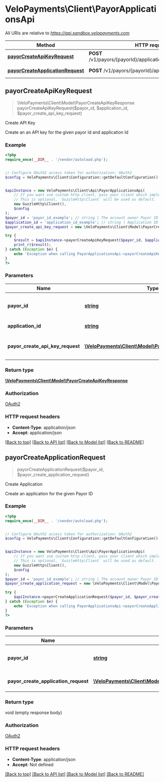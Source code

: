 # VeloPayments\Client\PayorApplicationsApi

All URIs are relative to *https://api.sandbox.velopayments.com*

Method | HTTP request | Description
------------- | ------------- | -------------
[**payorCreateApiKeyRequest**](PayorApplicationsApi.md#payorCreateApiKeyRequest) | **POST** /v1/payors/{payorId}/applications/{applicationId}/keys | Create API Key
[**payorCreateApplicationRequest**](PayorApplicationsApi.md#payorCreateApplicationRequest) | **POST** /v1/payors/{payorId}/applications | Create Application



## payorCreateApiKeyRequest

> \VeloPayments\Client\Model\PayorCreateApiKeyResponse payorCreateApiKeyRequest($payor_id, $application_id, $payor_create_api_key_request)

Create API Key

Create an an API key for the given payor Id and application Id

### Example

```php
<?php
require_once(__DIR__ . '/vendor/autoload.php');


// Configure OAuth2 access token for authorization: OAuth2
$config = VeloPayments\Client\Configuration::getDefaultConfiguration()->setAccessToken('YOUR_ACCESS_TOKEN');


$apiInstance = new VeloPayments\Client\Api\PayorApplicationsApi(
    // If you want use custom http client, pass your client which implements `GuzzleHttp\ClientInterface`.
    // This is optional, `GuzzleHttp\Client` will be used as default.
    new GuzzleHttp\Client(),
    $config
);
$payor_id = 'payor_id_example'; // string | The account owner Payor ID
$application_id = 'application_id_example'; // string | Application ID
$payor_create_api_key_request = new \VeloPayments\Client\Model\PayorCreateApiKeyRequest(); // \VeloPayments\Client\Model\PayorCreateApiKeyRequest | Details of application API key to create

try {
    $result = $apiInstance->payorCreateApiKeyRequest($payor_id, $application_id, $payor_create_api_key_request);
    print_r($result);
} catch (Exception $e) {
    echo 'Exception when calling PayorApplicationsApi->payorCreateApiKeyRequest: ', $e->getMessage(), PHP_EOL;
}
?>
```

### Parameters


Name | Type | Description  | Notes
------------- | ------------- | ------------- | -------------
 **payor_id** | [**string**](../Model/.md)| The account owner Payor ID |
 **application_id** | [**string**](../Model/.md)| Application ID |
 **payor_create_api_key_request** | [**\VeloPayments\Client\Model\PayorCreateApiKeyRequest**](../Model/PayorCreateApiKeyRequest.md)| Details of application API key to create |

### Return type

[**\VeloPayments\Client\Model\PayorCreateApiKeyResponse**](../Model/PayorCreateApiKeyResponse.md)

### Authorization

[OAuth2](../../README.md#OAuth2)

### HTTP request headers

- **Content-Type**: application/json
- **Accept**: application/json

[[Back to top]](#) [[Back to API list]](../../README.md#documentation-for-api-endpoints)
[[Back to Model list]](../../README.md#documentation-for-models)
[[Back to README]](../../README.md)


## payorCreateApplicationRequest

> payorCreateApplicationRequest($payor_id, $payor_create_application_request)

Create Application

Create an application for the given Payor ID

### Example

```php
<?php
require_once(__DIR__ . '/vendor/autoload.php');


// Configure OAuth2 access token for authorization: OAuth2
$config = VeloPayments\Client\Configuration::getDefaultConfiguration()->setAccessToken('YOUR_ACCESS_TOKEN');


$apiInstance = new VeloPayments\Client\Api\PayorApplicationsApi(
    // If you want use custom http client, pass your client which implements `GuzzleHttp\ClientInterface`.
    // This is optional, `GuzzleHttp\Client` will be used as default.
    new GuzzleHttp\Client(),
    $config
);
$payor_id = 'payor_id_example'; // string | The account owner Payor ID
$payor_create_application_request = new \VeloPayments\Client\Model\PayorCreateApplicationRequest(); // \VeloPayments\Client\Model\PayorCreateApplicationRequest | Details of application to create

try {
    $apiInstance->payorCreateApplicationRequest($payor_id, $payor_create_application_request);
} catch (Exception $e) {
    echo 'Exception when calling PayorApplicationsApi->payorCreateApplicationRequest: ', $e->getMessage(), PHP_EOL;
}
?>
```

### Parameters


Name | Type | Description  | Notes
------------- | ------------- | ------------- | -------------
 **payor_id** | [**string**](../Model/.md)| The account owner Payor ID |
 **payor_create_application_request** | [**\VeloPayments\Client\Model\PayorCreateApplicationRequest**](../Model/PayorCreateApplicationRequest.md)| Details of application to create |

### Return type

void (empty response body)

### Authorization

[OAuth2](../../README.md#OAuth2)

### HTTP request headers

- **Content-Type**: application/json
- **Accept**: Not defined

[[Back to top]](#) [[Back to API list]](../../README.md#documentation-for-api-endpoints)
[[Back to Model list]](../../README.md#documentation-for-models)
[[Back to README]](../../README.md)

